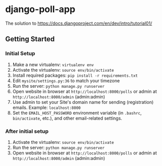 django-poll-app
===============

The solution to https://docs.djangoproject.com/en/dev/intro/tutorial01/

Getting Started
---------------

### Initial Setup ###
1. Make a new virtualenv: ``virtualenv env``
2. Activate the virtualenv: ``source env/bin/activate``
3. Install required packages: ``pip install -r requirements.txt``
4. Edit ``mysite/settings.py:36`` to match your timezone
5. Run the server: ``python manage.py runserver``
6. Open website in browser at ``http://localhost:8000/polls`` or admin at
   ``http://localhost:8000/admin`` (admin:admin)
7. Use admin to set your Site's domain name for sending (registration) emails.
   Example: ``localhost:8000``
8. Set the ``EMAIL_HOST_PASSWORD`` environment variable (in ``.bashrc``,
    ``bin/activate``, etc.), and other email-related settings.

### After initial setup ###
1. Activate the virtualenv: ``source env/bin/activate``
2. Run the server: ``python manage.py runserver``
3. Open website in browser at ``http://localhost:8000/polls`` or admin at
   ``http://localhost:8000/admin`` (admin:admin)
